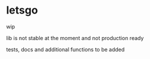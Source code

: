 # letsgo

wip

lib is not stable at the moment and not production ready

tests, docs and additional functions to be added